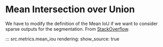 # Mean Intersection over Union

We have to modify the definition of the Mean IoU if we want to consider sparse outputs for the segmentation. From [StackOverflow](https://stackoverflow.com/questions/61824470/dimensions-mismatch-error-when-using-tf-metrics-meaniou-with-sparsecategorical).

::: src.metrics.mean_iou
    rendering:
        show_source: true
